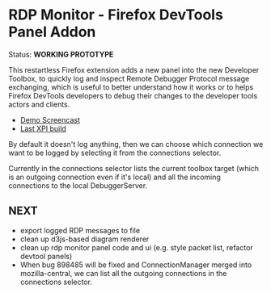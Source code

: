 RDP Monitor - Firefox DevTools Panel Addon
==========================================

Status: **WORKING PROTOTYPE**

This restartless Firefox extension adds a new panel into the new Developer Toolbox,
to quickly log and inspect Remote Debugger Protocol message exchanging, which is
useful to better understand how it works or to helps Firefox DevTools
developers to debug their changes to the developer tools actors and clients.

* [Demo Screencast](http://youtu.be/f0oRcVVp8gQ)
* [Last XPI build](https://github.com/rpl/rdp-monitor-jpext/releases/download/0.1.2/rdp-monitor-0.1.2.xpi)

By default it doesn't log anything, then we can choose which connection we want to be
logged by selecting it from the connections selector.

Currently in the connections selector lists the current toolbox target
(which is an outgoing connection even if it's local)
and all the incoming connections to the local DebuggerServer.

NEXT
----

* export logged RDP messages to file
* clean up d3js-based diagram renderer
* clean up rdp monitor panel code and ui (e.g. style packet list, refactor devtool panels)
* When bug 898485 will be fixed and ConnectionManager merged into mozilla-central, we can
  list all the outgoing connections in the connections selector.
